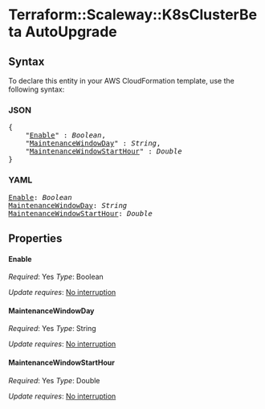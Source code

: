 # Terraform::Scaleway::K8sClusterBeta AutoUpgrade

## Syntax

To declare this entity in your AWS CloudFormation template, use the following syntax:

### JSON

<pre>
{
    "<a href="#enable" title="Enable">Enable</a>" : <i>Boolean</i>,
    "<a href="#maintenancewindowday" title="MaintenanceWindowDay">MaintenanceWindowDay</a>" : <i>String</i>,
    "<a href="#maintenancewindowstarthour" title="MaintenanceWindowStartHour">MaintenanceWindowStartHour</a>" : <i>Double</i>
}
</pre>

### YAML

<pre>
<a href="#enable" title="Enable">Enable</a>: <i>Boolean</i>
<a href="#maintenancewindowday" title="MaintenanceWindowDay">MaintenanceWindowDay</a>: <i>String</i>
<a href="#maintenancewindowstarthour" title="MaintenanceWindowStartHour">MaintenanceWindowStartHour</a>: <i>Double</i>
</pre>

## Properties

#### Enable

_Required_: Yes
_Type_: Boolean

_Update requires_: [No interruption](https://docs.aws.amazon.com/AWSCloudFormation/latest/UserGuide/using-cfn-updating-stacks-update-behaviors.html#update-no-interrupt)

#### MaintenanceWindowDay

_Required_: Yes
_Type_: String

_Update requires_: [No interruption](https://docs.aws.amazon.com/AWSCloudFormation/latest/UserGuide/using-cfn-updating-stacks-update-behaviors.html#update-no-interrupt)

#### MaintenanceWindowStartHour

_Required_: Yes
_Type_: Double

_Update requires_: [No interruption](https://docs.aws.amazon.com/AWSCloudFormation/latest/UserGuide/using-cfn-updating-stacks-update-behaviors.html#update-no-interrupt)

